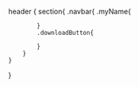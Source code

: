 header {
    section{
        .navbar{
            .myName{

            }
            .downloadButton{
                
            }
        }
    }
}